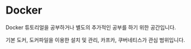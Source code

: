 # Docker

Docker 튜토리얼을 공부하거나 별도의 추가적인 공부를 하기 위한 공간입니다.

기본 도커, 도커파일을 이용한 설치 및 관리, 카프카, 쿠버네티스가 관심 범위입니다.
